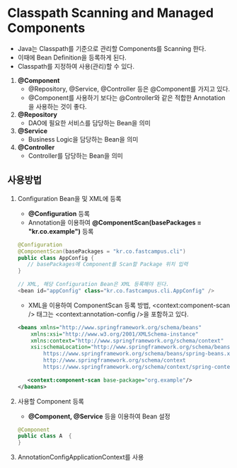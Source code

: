 # Classpath Scanning and Managed Components
* Java는 Classpath를 기준으로 관리할 Components를 Scanning 한다.
* 이때에 Bean Definition을 등록하게 된다.
* Classpath를 지정하여 사용(관리)할 수 있다.

1. **@Component**
    * @Repository, @Service, @Controller 등은 @Component를 가지고 있다.
    * @Component를 사용하기 보다는 @Controller와 같은 적합한 Annotation을 사용하는 것이 좋다.
2. **@Repository**
    * DAO에 필요한 서비스를 담당하는 Bean을 의미
3. **@Service**
    * Business Logic을 담당하는 Bean을 의미
4. **@Controller**
    * Controller를 담당하는 Bean을 의미

## 사용방법
1. Configuration Bean을 및 XML에 등록
    * **@Configuration** 등록
    * Annotation을 이용하여 **@ComponentScan(basePackages = "kr.co.example")** 등록
    ```java
    @Configuration
    @ComponentScan(basePackages = "kr.co.fastcampus.cli")
    public class AppConfig {
       // basePackages에 Component를 Scan할 Package 위치 입력
    }
       
    // XML, 해당 Configuration Bean은 XML 등록해야 된다.
    <bean id="appConfig" class="kr.co.fastcampus.cli.AppConfig" />
    ```
    * XML을 이용하여 ComponentScan 등록 방법, <context:component-scan /> 태그는 <context:annotation-config />을 포함하고 있다.
    ```xml
    <beans xmlns="http://www.springframework.org/schema/beans"
        xmlns:xsi="http://www.w3.org/2001/XMLSchema-instance"
        xmlns:context="http://www.springframework.org/schema/context"
        xsi:schemaLocation="http://www.springframework.org/schema/beans
            https://www.springframework.org/schema/beans/spring-beans.xsd
            http://www.springframework.org/schema/context
            https://www.springframework.org/schema/context/spring-context.xsd">
       
       <context:component-scan base-package="org.example"/>
    </baeans>
    ```
    
    
2. 사용할 Component 등록
    * **@Component, @Service** 등을 이용하여 Bean 설정
    ```java
    @Component
    public class A  {
    }
    ```
    
3. AnnotationConfigApplicationContext를 사용




